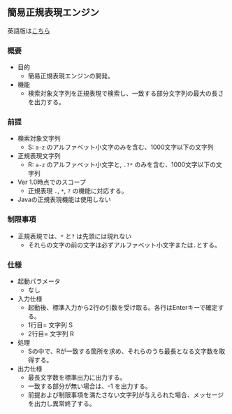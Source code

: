 ## 簡易正規表現エンジン

英語版は[こちら](./README.md)  

### 概要

+ 目的  
  - 簡易正規表現エンジンの開発。  
+ 機能  
  - 検索対象文字列を正規表現で検索し、一致する部分文字列の最大の長さを出力する。

### 前提  

+ 検索対象文字列  
  - S: `a-z` のアルファベット小文字のみを含む、1000文字以下の文字列  
+ 正規表現文字列  
  - R: `a-z` のアルファベット小文字と, `.?*` のみを含む、1000文字以下の文字列  
+ Ver 1.0時点でのスコープ  
  - 正規表現 `.`, `*`, `?` の機能に対応する。
+ Javaの正規表現機能は使用しない

### 制限事項

+ 正規表現では、`*` と`?` は先頭には現れない
  - それらの文字の前の文字は必ずアルファベット小文字または`.`とする。

### 仕様

+ 起動パラメータ
  - なし
+ 入力仕様  
  - 起動後、標準入力から2行の引数を受け取る。各行はEnterキーで確定する。
  - 1行目= 文字列 S
  - 2行目= 文字列 R  
+ 処理
  - Sの中で、Rが一致する箇所を求め、それらのうち最長となる文字数を取得する。  
+ 出力仕様  
  - 最長文字数を標準出力に出力する。  
  - 一致する部分が無い場合は、-1 を出力する。
  - 前提および制限事項を満たさない文字列が与えられた場合、メッセージを出力し異常終了する。


